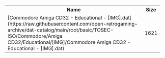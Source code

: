 <table>
<tr><th>Name</th><th>Size</th></tr>
<tr><td>
[Commodore Amiga CD32 - Educational - [IMG].dat](https://raw.githubusercontent.com/open-retrogaming-archive/dat-catalog/main/root/basic/TOSEC-ISO/Commodore/Amiga CD32/Educational/[IMG]/Commodore Amiga CD32 - Educational - [IMG].dat)
</td><td>1621</td></tr>
</table>
